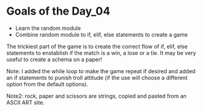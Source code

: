 # Goals of the Day_04

* Learn the random module 
* Combine random module to if, elif, else statements to create a game

The trickiest part of the game is to create the correct flow of if, elif, else statements to enstablish if the match is a win, a lose or a tie. It may be very useful to create a schema on a paper!

Note: I added the while loop to make the game repeat if desired and added an if statements to punish troll attitude (if the use will choose a different option from the default options).

Note2: rock, paper and scissors are strings, copied and pasted from an ASCII ART site. 